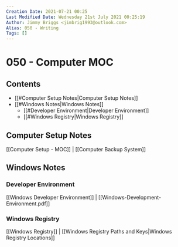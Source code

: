 ```yaml
---
Creation Date: 2021-07-21 00:25
Last Modified Date: Wednesday 21st July 2021 00:25:19
Author: Jimmy Briggs <jimbrig1993@outlook.com>
Alias: 050 - Writing
Tags: []
---
```


# 050 - Computer MOC

## Contents

- [[#Computer Setup Notes|Computer Setup Notes]]
- [[#Windows Notes|Windows Notes]]
	- [[#Developer Environment|Developer Environment]]
	- [[#Windows Registry|Windows Registry]]


## Computer Setup Notes

[[Computer Setup - MOC]] | [[Computer Backup System]]

## Windows Notes

### Developer Environment

[[Windows Developer Environment]] | [[Windows-Development-Environment.pdf]]

### Windows Registry

[[Windows Registry]] | [[Windows Registry Paths and Keys|Windows Registry Locations]]
